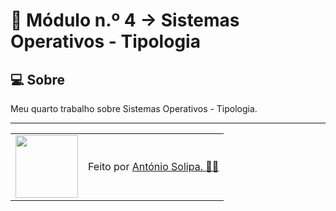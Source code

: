 # 🚀 Módulo n.º 4 -> Sistemas Operativos - Tipologia

## 💻 Sobre

Meu quarto trabalho sobre Sistemas Operativos - Tipologia.

---

<table>
  <tr>
    <td>
      <img src="https://github.com/asolipa0.png" width="100px" />
    </td>
    <td>
      Feito por <a href="https://github.com/asolipa0">António Solipa. 🙋‍♂️</a>
    </td>
  </tr>
</table>